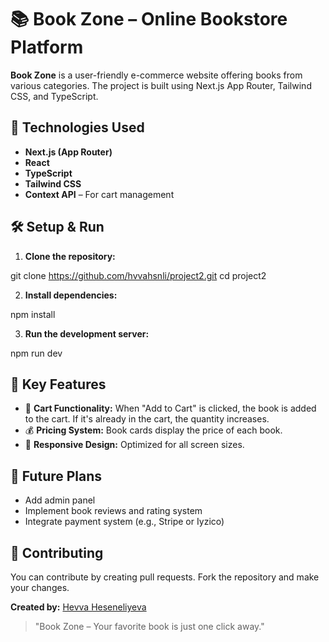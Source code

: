 # 📚 Book Zone – Online Bookstore Platform

**Book Zone** is a user-friendly e-commerce website offering books from various categories. The project is built using Next.js App Router, Tailwind CSS, and TypeScript.

## 🚀 Technologies Used

* **Next.js (App Router)**
* **React**
* **TypeScript**
* **Tailwind CSS**
* **Context API** – For cart management


## 🛠️ Setup & Run

1. **Clone the repository:**

git clone https://github.com/hvvahsnli/project2.git
cd project2

2. **Install dependencies:**

npm install

3. **Run the development server:**

npm run dev

## 📌 Key Features

* 🛒 **Cart Functionality:** When "Add to Cart" is clicked, the book is added to the cart. If it's already in the cart, the quantity increases.
* 💰 **Pricing System:** Book cards display the price of each book.
* 📱 **Responsive Design:** Optimized for all screen sizes.


## 🧠 Future Plans

* Add admin panel
* Implement book reviews and rating system
* Integrate payment system (e.g., Stripe or Iyzico)

## 🤝 Contributing

You can contribute by creating pull requests. Fork the repository and make your changes.


**Created by:** [Hevva Heseneliyeva](https://github.com/your-hvvahsnli)

> "Book Zone – Your favorite book is just one click away."
